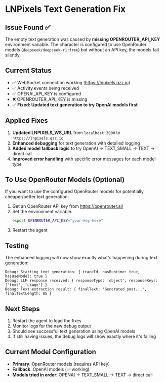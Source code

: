 # LNPixels Text Generation Fix

## Issue Found ✅

The empty text generation was caused by **missing OPENROUTER_API_KEY** environment variable. The character is configured to use OpenRouter models (`deepseek/deepseek-r1:free`) but without an API key, the models fail silently.

## Current Status

- ✅ WebSocket connection working (https://lnpixels.qzz.io)
- ✅ Activity events being received  
- ✅ OPENAI_API_KEY is configured
- ❌ OPENROUTER_API_KEY is missing
- ✅ **Fixed: Updated text generation to try OpenAI models first**

## Applied Fixes

1. **Updated LNPIXELS_WS_URL** from `localhost:3000` to `https://lnpixels.qzz.io`
2. **Enhanced debugging** for text generation with detailed logging
3. **Added model fallback logic** to try OpenAI → TEXT_SMALL → TEXT → direct call
4. **Improved error handling** with specific error messages for each model type

## To Use OpenRouter Models (Optional)

If you want to use the configured OpenRouter models for potentially cheaper/better text generation:

1. Get an OpenRouter API key from https://openrouter.ai/
2. Set the environment variable:
   ```bash
   export OPENROUTER_API_KEY="your-key-here"
   ```
3. Restart the agent

## Testing

The enhanced logging will now show exactly what's happening during text generation:

```
Debug: Starting text generation: { traceId, hasRuntime: true, hasUseModel: true }
Debug: LLM response received: { responseType: 'object', responseKeys: ['text', 'usage'] }
Debug: Text extraction result: { finalText: 'Generated post...', finalTextLength: 85 }
```

## Next Steps

1. Restart the agent to load the fixes
2. Monitor logs for the new debug output
3. Should see successful text generation using OpenAI models
4. If still having issues, the debug logs will show exactly where it's failing

## Current Model Configuration

- **Primary**: OpenRouter models (requires API key)
- **Fallback**: OpenAI models (✅ working)
- **Models tried in order**: OPENAI → TEXT_SMALL → TEXT → direct call
